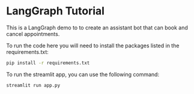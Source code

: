 # LangGraph Tutorial

This is a LangGraph demo to to create an assistant bot that can book and cancel appointments.

To run the code here you will need to install the packages listed in the requirements.txt:

```bash
pip install -r requirements.txt
```

To run the streamlit app, you can use the following command:

```bash
streamlit run app.py
```




